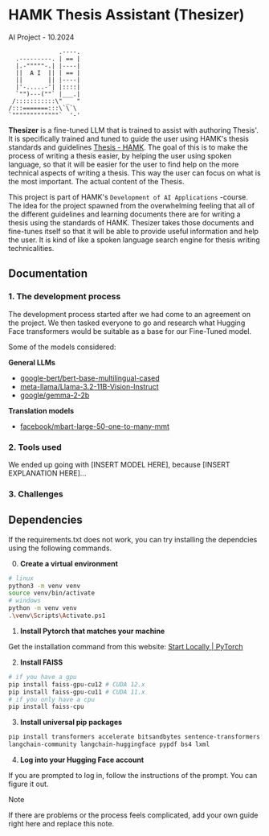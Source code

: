 # HAMK Thesis Assistant (Thesizer)

AI Project - 10.2024

```
              .----.
  .---------. | == |
  |.-"""""-.| |----|
  ||  A I  || | == |
  ||       || |----|
  |'-.....-'| |::::|
  `"")---(""` |___.|
 /:::::::::::\" _  "
/:::=======:::\`\`\
`"""""""""""""`  '-'
```

**Thesizer** is a fine-tuned LLM that is trained to assist with authoring Thesis'.
It is specifically trained and tuned to guide the user using HAMK's thesis 
standards and guidelines [Thesis - HAMK](https://www.hamk.fi/en/student-pages/planning-your-studies/thesis/).
The goal of this is to make the process of writing a thesis easier, by helping
the user using spoken language, so that it will be easier for the user to find
help on the more technical aspects of writing a thesis. This way the user can
focus on what is the most important. The actual content of the Thesis.

This project is part of HAMK's `Development of AI Applications` -course. The
idea for the project spawned from the overwhelming feeling that all of the
different guidelines and learning documents there are for writing a thesis using
the standards of HAMK. Thesizer takes those documents and fine-tunes itself so
that it will be able to provide useful information and help the user. It is kind
of like a spoken language search engine for thesis writing technicalities.

## Documentation

### 1. The development process

The development process started after we had come to an agreement on the project.
We then tasked everyone to go and research what Hugging Face transformers would
be suitable as a base for our Fine-Tuned model.

Some of the models considered:

**General LLMs**

- [google-bert/bert-base-multilingual-cased](https://huggingface.co/google-bert/bert-base-multilingual-cased)
- [meta-llama/Llama-3.2-11B-Vision-Instruct](https://huggingface.co/meta-llama/Llama-3.2-11B-Vision-Instruct)
- [google/gemma-2-2b](https://huggingface.co/google/gemma-2-2b)

**Translation models**

- [facebook/mbart-large-50-one-to-many-mmt](https://huggingface.co/facebook/mbart-large-50-one-to-many-mmt) 

### 2. Tools used

We ended up going with \[INSERT MODEL HERE\], because \[INSERT EXPLANATION HERE\]...

### 3. Challenges

## Dependencies

If the requirements.txt does not work, you can try installing the dependcies 
using the following commands.

0. **Create a virtual environment**

```bash
# linux
python3 -m venv venv
source venv/bin/activate
# windows
python -m venv venv
.\venv\Scripts\Activate.ps1
```

1. **Install Pytorch that matches your machine**

Get the installation command from this website: [Start Locally | PyTorch](https://pytorch.org/get-started/locally/)

2. **Install FAISS**

```bash
# if you have a gpu
pip install faiss-gpu-cu12 # CUDA 12.x
pip install faiss-gpu-cu11 # CUDA 11.x
# if you only have a cpu
pip install faiss-cpu
```

3. **Install universal pip packages**

```bash
pip install transformers accelerate bitsandbytes sentence-transformers langchain \
langchain-community langchain-huggingface pypdf bs4 lxml
```

4. **Log into your Hugging Face account**

If you are prompted to log in, follow the instructions of the prompt.
You can figure it out.

> [!NOTE]
> If there are problems or the process feels complicated, add your own
> guide right here and replace this note.
